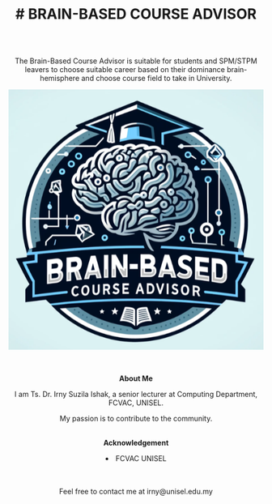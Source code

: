 <h1 align="center">
<b># BRAIN-BASED COURSE ADVISOR</b>
</h1><br><br>
<p align="center">
The Brain-Based Course Advisor is suitable for students and SPM/STPM leavers
to choose suitable career based on their dominance brain-hemisphere and choose course field to take in University.
<p align="center">
  
<p align="center">
  <img src="CourseAdvisor Logo 3.PNG">
</p>

<br>
<p align="center">
<b>About Me</b><br>
<p align="center">
I am Ts. Dr. Irny Suzila Ishak, a senior lecturer at Computing Department, FCVAC, UNISEL.
<p align="center">
My passion is to contribute to the community.<br><br>
<p align="center">
<b>Acknowledgement</b><br>
<li align="center">FCVAC UNISEL</li><br>
<br>
<p align="center">  
Feel free to contact me at irny@unisel.edu.my
</p>
